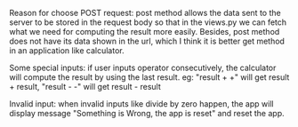 Reason for choose POST request: post method allows the data sent to the server to be stored in the request body so that in the views.py we can fetch what we need for computing the result more easily. Besides, post method does not have its data shown in the url, which I think it is better get method in an application like calculator.

Some special inputs:
if user inputs operator consecutively, the calculator will compute the result by using the last result. 
eg: "result + +" will get result + result, "result - -" will get result - result

Invalid input:
when invalid inputs like divide by zero happen, the app will display message "Something is Wrong, the app is reset" and reset the app.


